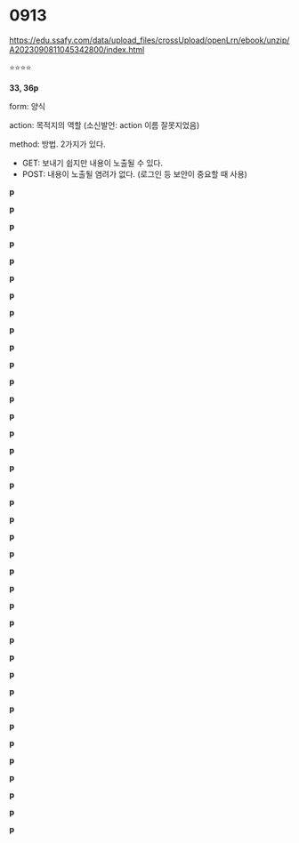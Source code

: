 # 0913

https://edu.ssafy.com/data/upload_files/crossUpload/openLrn/ebook/unzip/A2023090811045342800/index.html



⭐⭐⭐⭐



**33, 36p**

form: 양식

action: 목적지의 역할 (소신발언: action 이름 잘못지었음)

method: 방법. 2가지가 있다.

- GET: 보내기 쉽지만 내용이 노출될 수 있다.
- POST: 내용이 노출될 염려가 없다. (로그인 등 보안이 중요할 때 사용)



**p**



**p**



**p**



**p**



**p**



**p**



**p**



**p**



**p**



**p**



**p**



**p**



**p**



**p**



**p**



**p**



**p**



**p**



**p**



**p**



**p**



**p**



**p**



**p**



**p**



**p**



**p**



**p**



**p**



**p**



**p**



**p**



**p**



**p**



**p**



**p**



**p**



**p**



